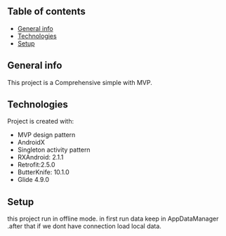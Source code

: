 ## Table of contents
* [General info](#general-info)
* [Technologies](#technologies)
* [Setup](#setup)

## General info
This project is a Comprehensive  simple with MVP.
	
## Technologies
Project is created with:
* MVP design pattern
* AndroidX
* Singleton activity pattern
* RXAndroid: 2.1.1
* Retrofit:2.5.0
* ButterKnife: 10.1.0
* Glide 4.9.0
	
## Setup
this project run in offline mode. in first run data keep in AppDataManager .after that if we dont have connection load local data.

